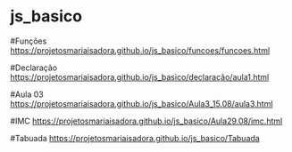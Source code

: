 # js_basico

#Funções
https://projetosmariaisadora.github.io/js_basico/funcoes/funcoes.html

#Declaração
https://projetosmariaisadora.github.io/js_basico/declaração/aula1.html

#Aula 03
https://projetosmariaisadora.github.io/js_basico/Aula3_15.08/aula3.html

#IMC
https://projetosmariaisadora.github.io/js_basico/Aula29.08/imc.html

#Tabuada
https://projetosmariaisadora.github.io/js_basico/Tabuada




